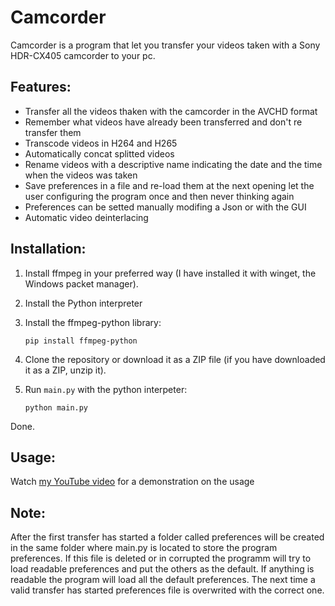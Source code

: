 
# Camcorder
Camcorder is a program that let you transfer your videos taken with a Sony HDR-CX405 camcorder to your pc.

## Features:
- Transfer all the videos thaken with the camcorder in the AVCHD format
- Remember what videos have already been transferred and don't re transfer them
- Transcode videos in H264 and H265
- Automatically concat splitted videos
- Rename videos with a descriptive name indicating the date and the time when the videos was taken
- Save preferences in a file and re-load them at the next opening let the user configuring the program once and then never thinking again
- Preferences can be setted manually modifing a Json or with the GUI
- Automatic video deinterlacing

## Installation:
1. Install ffmpeg in your preferred way (I have installed it with winget, the Windows packet manager).
2.  Install the Python interpreter
3. Install the ffmpeg-python library:

    `pip install ffmpeg-python`

4. Clone the repository or download it as a ZIP file (if you have downloaded it as a ZIP, unzip it).
5. Run `main.py` with the python interpeter:

    `python main.py`

Done.

## Usage:
Watch [my YouTube video](https://youtu.be/10dh-1RmqeA) for a demonstration on the usage

## Note:
After the first transfer has started a folder called preferences will be created in the same folder where main.py is located to store the program preferences. If this file is deleted or in corrupted the programm will try to load readable preferences and put the others as the default. If anything is readable the program will load all the default preferences. The next time a valid transfer has started preferences file is overwrited with the correct one.
